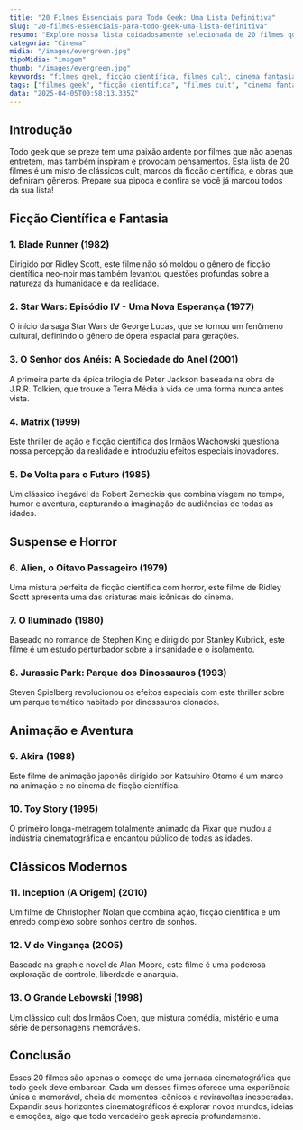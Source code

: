 ```yaml
---
title: "20 Filmes Essenciais para Todo Geek: Uma Lista Definitiva"
slug: "20-filmes-essenciais-para-todo-geek-uma-lista-definitiva"
resumo: "Explore nossa lista cuidadosamente selecionada de 20 filmes que todo geek deve assistir. Desde clássicos da ficção científica até obras-primas da fantasia e do suspense, esta lista é um guia essencial para qualquer aficionado por cultura pop que queira ampliar seus horizontes cinematográficos."
categoria: "Cinema"
midia: "/images/evergreen.jpg"
tipoMidia: "imagem"
thumb: "/images/evergreen.jpg"
keywords: "filmes geek, ficção científica, filmes cult, cinema fantasia, filmes de animação, clássicos do cinema, filmes de suspense, cinema de aventura"
tags: ["filmes geek", "ficção científica", "filmes cult", "cinema fantasia", "filmes de animação", "clássicos do cinema", "filmes de suspense", "cinema de aventura"]
data: "2025-04-05T00:58:13.335Z"
---
```


## Introdução
Todo geek que se preze tem uma paixão ardente por filmes que não apenas entretem, mas também inspiram e provocam pensamentos. Esta lista de 20 filmes é um misto de clássicos cult, marcos da ficção científica, e obras que definiram gêneros. Prepare sua pipoca e confira se você já marcou todos da sua lista!

## Ficção Científica e Fantasia
### **1. Blade Runner (1982)**
Dirigido por Ridley Scott, este filme não só moldou o gênero de ficção científica neo-noir mas também levantou questões profundas sobre a natureza da humanidade e da realidade.
### **2. Star Wars: Episódio IV - Uma Nova Esperança (1977)**
O início da saga Star Wars de George Lucas, que se tornou um fenômeno cultural, definindo o gênero de ópera espacial para gerações.
### **3. O Senhor dos Anéis: A Sociedade do Anel (2001)**
A primeira parte da épica trilogia de Peter Jackson baseada na obra de J.R.R. Tolkien, que trouxe a Terra Média à vida de uma forma nunca antes vista.
### **4. Matrix (1999)**
Este thriller de ação e ficção científica dos Irmãos Wachowski questiona nossa percepção da realidade e introduziu efeitos especiais inovadores.
### **5. De Volta para o Futuro (1985)**
Um clássico inegável de Robert Zemeckis que combina viagem no tempo, humor e aventura, capturando a imaginação de audiências de todas as idades.

## Suspense e Horror
### **6. Alien, o Oitavo Passageiro (1979)**
Uma mistura perfeita de ficção científica com horror, este filme de Ridley Scott apresenta uma das criaturas mais icônicas do cinema.
### **7. O Iluminado (1980)**
Baseado no romance de Stephen King e dirigido por Stanley Kubrick, este filme é um estudo perturbador sobre a insanidade e o isolamento.
### **8. Jurassic Park: Parque dos Dinossauros (1993)**
Steven Spielberg revolucionou os efeitos especiais com este thriller sobre um parque temático habitado por dinossauros clonados.

## Animação e Aventura
### **9. Akira (1988)**
Este filme de animação japonês dirigido por Katsuhiro Otomo é um marco na animação e no cinema de ficção científica.
### **10. Toy Story (1995)**
O primeiro longa-metragem totalmente animado da Pixar que mudou a indústria cinematográfica e encantou público de todas as idades.

## Clássicos Modernos
### **11. Inception (A Origem) (2010)**
Um filme de Christopher Nolan que combina ação, ficção científica e um enredo complexo sobre sonhos dentro de sonhos.
### **12. V de Vingança (2005)**
Baseado na graphic novel de Alan Moore, este filme é uma poderosa exploração de controle, liberdade e anarquia.
### **13. O Grande Lebowski (1998)**
Um clássico cult dos Irmãos Coen, que mistura comédia, mistério e uma série de personagens memoráveis.

## Conclusão
Esses 20 filmes são apenas o começo de uma jornada cinematográfica que todo geek deve embarcar. Cada um desses filmes oferece uma experiência única e memorável, cheia de momentos icônicos e reviravoltas inesperadas. Expandir seus horizontes cinematográficos é explorar novos mundos, ideias e emoções, algo que todo verdadeiro geek aprecia profundamente.
